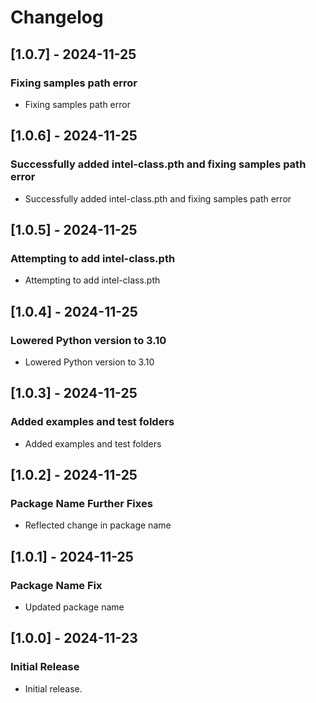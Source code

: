 # Changelog

## [1.0.7] - 2024-11-25

### Fixing samples path error

- Fixing samples path error

## [1.0.6] - 2024-11-25

### Successfully added intel-class.pth and fixing samples path error

- Successfully added intel-class.pth and fixing samples path error

## [1.0.5] - 2024-11-25

### Attempting to add intel-class.pth

- Attempting to add intel-class.pth

## [1.0.4] - 2024-11-25

### Lowered Python version to 3.10

- Lowered Python version to 3.10

## [1.0.3] - 2024-11-25

### Added examples and test folders

- Added examples and test folders

## [1.0.2] - 2024-11-25

### Package Name Further Fixes

- Reflected change in package name

## [1.0.1] - 2024-11-25

### Package Name Fix

- Updated package name

## [1.0.0] - 2024-11-23

### Initial Release

- Initial release.
